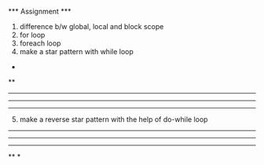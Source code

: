 *** Assignment ***

1. difference b/w global, local and block scope
2. for loop
3. foreach loop
4. make a star pattern with while loop

*
**
***
****
*****

5. make a reverse star pattern with the help of do-while loop

*****
****
***
**
*


